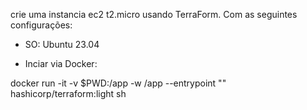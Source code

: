 crie uma instancia ec2 t2.micro usando TerraForm. Com as seguintes configurações:

- SO: Ubuntu 23.04

- Inciar via Docker:

docker run -it -v $PWD:/app -w /app --entrypoint "" hashicorp/terraform:light sh

